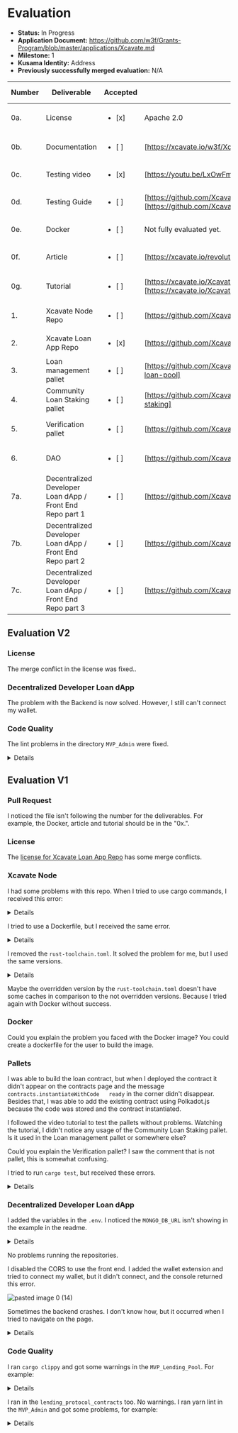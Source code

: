 
# Evaluation

- **Status:** In Progress
- **Application Document:** https://github.com/w3f/Grants-Program/blob/master/applications/Xcavate.md
- **Milestone:** 1
- **Kusama Identity:** Address
- **Previously successfully merged evaluation:** N/A

| Number | Deliverable | Accepted | Link | Evaluation Notes |
| ------ | ----------- | -------- | ---- |----------------- |
| 0a.  | License | <ul><li>[x] </li></ul>| Apache 2.0 | Have merge conflicts.|
| 0b.  | Documentation | <ul><li>[ ] </li></ul>| [https://xcavate.io/w3f/Xcavate_Real_Estate_Lending_Process.jpg] | Not fully evaluated yet. |
| 0c. | Testing video | <ul><li>[x] </li></ul>| [https://youtu.be/LxOwFm4XDrw] |  |
| 0d. | Testing Guide | <ul><li>[ ] </li></ul>| [https://github.com/XcavateBlockchain/MVP_Lending_Pool/blob/MVP_Lending_Protocol/README.md] [https://github.com/XcavateBlockchain/lending_protocol_contracts/blob/main/README.md] | Not fully evaluated yet. |
| 0e.  | Docker | <ul><li>[ ] </li></ul>| Not fully evaluated yet. | 
| 0f.  | Article | <ul><li>[ ] </li></ul>| [https://xcavate.io/revolutionizing-real-estate-development-financing-with-nft-backed-loans/] | Not fully evaluated yet. | 
| 0g.  | Tutorial | <ul><li>[ ] </li></ul>| [https://xcavate.io/XcavateDeveloperLoanUserInstructions.pdf] [https://xcavate.io/XcavatePlatformProcessflow.jpg] | Not fully evaluated yet.| 
| 1. | Xcavate Node Repo | <ul><li>[ ] </li></ul>| [https://github.com/XcavateBlockchain/MVP_Lending_Pool] | Couldn't use cargo commands. | 
| 2.  | Xcavate Loan App Repo | <ul><li>[x] </li></ul>| [https://github.com/XcavateBlockchain/lending_protocol_contracts] |  | 
| 3.  | Loan management pallet | <ul><li>[ ] </li></ul>| [https://github.com/XcavateBlockchain/MVP_Lending_Pool/tree/MVP_Lending_Protocol/pallets/community-loan-pool] | Not fully evaluated yet. |
| 4.  | Community Loan Staking pallet | <ul><li>[ ] </li></ul>| [https://github.com/XcavateBlockchain/MVP_Lending_Pool/tree/MVP_Lending_Protocol/pallets/xcavate-staking] | Not fully evaluated yet. | 
| 5.  | Verification pallet | <ul><li>[ ] </li></ul>| [https://github.com/XcavateBlockchain/kilt-credentials] | Not fully evaluated yet. | 
| 6.  | DAO | <ul><li>[ ] </li></ul>| [https://github.com/XcavateBlockchain/MVP_Lending_Pool/blob/MVP_Lending_Protocol/node/Cargo.toml] | Couldn't use cargo commands. | 
| 7a.  | Decentralized Developer Loan dApp / Front End Repo part 1 | <ul><li>[ ] </li></ul>| [https://github.com/XcavateBlockchain/MVP_Frontend] | Couldn't connet the wallet. | 
| 7b.  | Decentralized Developer Loan dApp / Front End Repo part 2 | <ul><li>[ ] </li></ul>| [https://github.com/XcavateBlockchain/MVP_Backend] | Not fully evaluated yet. | 
| 7c.  | Decentralized Developer Loan dApp / Front End Repo part 3 | <ul><li>[ ] </li></ul>| [https://github.com/XcavateBlockchain/MVP_Admin] | Not fully evaluated yet. | 

## Evaluation V2

### License 

The merge conflict in the license was fixed..

### Decentralized Developer Loan dApp 

The problem with the Backend is now solved. However, I still can't connect my wallet.

### Code Quality

The lint problems in the directory `MVP_Admin` were fixed.

<details>

```
user@localhost:~/Documents/xcavate/MVP_Admin$ yarn lint
yarn run v1.22.19
$ eslint src --ext ts,tsx --report-unused-disable-directives --max-warnings 0
=============

WARNING: You are currently running a version of TypeScript which is not officially supported by @typescript-eslint/typescript-estree.

You may find that it works just fine, or you may not.

SUPPORTED TYPESCRIPT VERSIONS: >=3.3.1 <5.2.0

YOUR TYPESCRIPT VERSION: 5.2.2

Please only submit bug reports when using the officially supported version.

=============
Done in 2.88s.

```

</details>

## Evaluation V1

### Pull Request

I noticed the file isn't following the number for the deliverables. For example, the Docker, article and tutorial should be in the "0x.".

### License

The [license for Xcavate Loan App Repo](https://github.com/XcavateBlockchain/lending_protocol_contracts/blob/main/LICENSE) has some merge conflicts.

### Xcavate Node

I had some problems with this repo. When I tried to use cargo commands, I received this error:

<details>

```
user@localhost:~/Documents/xcavate/MVP_Lending_Pool$ cargo build --release    
Updating git repository `https://github.com/paritytech/substrate.git`
error: failed to get frame-benchmarking as a dependency of package node-template v4.0.0-dev (/home/user/Documents/xcavate/MVP_Lending_Pool/node)
Caused by:  failed to load source for dependency frame-benchmarking
Caused by:  Unable to update https://github.com/paritytech/substrate.git?branch=polkadot-v1.0.0#98f2e345
Caused by:  object not found - no match for id (98f2e3451c9143278ec53c6718940aeabcd3b68a); class=Odb (9); code=NotFound (-3)
```

</details>

I tried to use a Dockerfile, but I received the same error.

<details>

Dockerfile
```
FROM paritytech/ci-linux:production

WORKDIR /var/www/xcavate

COPY . .

RUN rustup install nightly-2023-01-01-x86_64-unknown-linux-gnu
RUN rustup default nightly-2023-01-01-x86_64-unknown-linux-gnu
RUN rustup target add wasm32-unknown-unknown

RUN cargo build --release

EXPOSE 9944
CMD [ "./target/release/substrate", "--dev", "--rpc-external"]
```

`docker build . ` log
```
user@localhost:~/Documents/xcavate/MVP_Lending_Pool$ docker build .
[+] Building 1139.5s (11/11) FINISHED                                                                                                             
 => [internal] load .dockerignore                                                                                                            0.0s
 => => transferring context: 2B                                                                                                              0.0s
 => [internal] load build definition from dockerfile                                                                                         0.0s
 => => transferring dockerfile: 385B                                                                                                         0.0s
 => [internal] load metadata for docker.io/paritytech/ci-linux:production                                                                    0.6s
 => [1/7] FROM docker.io/paritytech/ci-linux:production@sha256:dc9abf9e877c5bad94828245406dac8a186530e1ad6a1b5f2072e5e19e1f64b4            303.1s
 => => resolve docker.io/paritytech/ci-linux:production@sha256:dc9abf9e877c5bad94828245406dac8a186530e1ad6a1b5f2072e5e19e1f64b4              0.0s
 => => sha256:94ec252bb138516408d499a54bd40801d1c76e3e0182571a90bb138e86cce7e3 588.46MB / 588.46MB                                         261.2s
 => => sha256:935ba62d5fdff39246cf9fca5697ae756bfdc34b2957c935254f447f1a296165 409.86MB / 409.86MB                                         214.4s
 => => sha256:dc9abf9e877c5bad94828245406dac8a186530e1ad6a1b5f2072e5e19e1f64b4 762B / 762B                                                   0.0s
 => => sha256:2d60a4916bc3faa064d298c966fd315dd26cd42fd54ec492ec238a99f649ca50 10.01kB / 10.01kB                                             0.0s
 => => sha256:9d21b12d5fab9ab82969054d72411ce627c209257df64b6057016c981e163c30 31.42MB / 31.42MB                                            20.1s
 => => extracting sha256:9d21b12d5fab9ab82969054d72411ce627c209257df64b6057016c981e163c30                                                    0.8s
 => => extracting sha256:94ec252bb138516408d499a54bd40801d1c76e3e0182571a90bb138e86cce7e3                                                   16.6s
 => => extracting sha256:935ba62d5fdff39246cf9fca5697ae756bfdc34b2957c935254f447f1a296165                                                   19.2s
 => [internal] load build context                                                                                                          253.6s
 => => transferring context: 16.65GB                                                                                                       252.8s
 => [2/7] WORKDIR /var/www/xcavate                                                                                                          16.2s
 => [3/7] COPY . .                                                                                                                         248.5s
 => [4/7] RUN rustup install nightly-2023-01-01-x86_64-unknown-linux-gnu                                                                   107.0s
 => [5/7] RUN rustup default nightly-2023-01-01-x86_64-unknown-linux-gnu                                                                     0.5s
 => [6/7] RUN rustup target add wasm32-unknown-unknown                                                                                      27.5s
 => ERROR [7/7] RUN cargo build --release                                                                                                  436.0s
------
 > [7/7] RUN cargo build --release:
#0 0.624     Updating crates.io index
#0 310.6     Updating git repository `https://github.com/paritytech/substrate.git`
#0 436.0 error: failed to get `frame-benchmarking` as a dependency of package `node-template v4.0.0-dev (/var/www/xcavate/node)`
#0 436.0 
#0 436.0 Caused by:
#0 436.0   failed to load source for dependency `frame-benchmarking`
#0 436.0 
#0 436.0 Caused by:
#0 436.0   Unable to update https://github.com/paritytech/substrate.git?branch=polkadot-v1.0.0#98f2e345
#0 436.0 
#0 436.0 Caused by:
#0 436.0   object not found - no match for id (98f2e3451c9143278ec53c6718940aeabcd3b68a); class=Odb (9); code=NotFound (-3)
------
dockerfile:11
--------------------
   9 |     RUN rustup target add wasm32-unknown-unknown
  10 |     
  11 | >>> RUN cargo build --release
  12 |     
  13 |     EXPOSE 9944
--------------------
ERROR: failed to solve: process "/bin/sh -c cargo build --release" did not complete successfully: exit code: 101
```

</details>

I removed the `rust-toolchain.toml`. It solved the problem for me, but I used the same versions.

<details>

```
user@localhost:~/Documents/xcavate$ rustup show
Default host: x86_64-unknown-linux-gnu
rustup home:  /home/user/.rustup

installed toolchains
--------------------

stable-x86_64-unknown-linux-gnu
nightly-2023-01-01-x86_64-unknown-linux-gnu (default)
nightly-x86_64-unknown-linux-gnu
1.69.0-x86_64-unknown-linux-gnu

installed targets for active toolchain
--------------------------------------

wasm32-unknown-unknown
x86_64-unknown-linux-gnu

active toolchain
----------------

nightly-2023-01-01-x86_64-unknown-linux-gnu (default)
rustc 1.68.0-nightly (574b64a97 2022-12-31)
``` 

</details>

Maybe the overridden version by the `rust-toolchain.toml` doesn't have some caches in comparison to the not overridden versions. Because I tried again with Docker without success.

### Docker

Could you explain the problem you faced with the Docker image? You could create a dockerfile for the user to build the image.

### Pallets

I was able to build the loan contract, but when I deployed the contract it didn't appear on the contracts page and the message `contracts.instantiateWithCode   ready` in the corner didn't disappear. Besides that, I was able to add the existing contract using Polkadot.js because the code was stored and the contract instantiated.

I followed the video tutorial to test the pallets without problems. Watching the tutorial, I didn't notice any usage of the Community Loan Staking pallet. Is it used in the Loan management pallet or somewhere else? 

Could you explain the Verification pallet? I saw the comment that is not pallet, this is somewhat confusing.

I tried to run `cargo test`, but received these errors.

<details>

```
   Compiling kvdb-rocksdb v0.17.0
   Compiling sc-client-db v0.10.0-dev (https://github.com/paritytech/substrate.git?branch=polkadot-v1.0.0#98f2e345)
error[E0277]: the trait bound `mock::Test: pallet_contracts::Config` is not satisfied
   --> pallets/community-loan-pool/src/mock.rs:135:6
    |
135 | impl pallet_community_loan_pool::Config for Test {
    |      ^^^^^^^^^^^^^^^^^^^^^^^^^^^^^^^^^^ the trait `pallet_contracts::Config` is not implemented for `mock::Test`
    |
note: required by a bound in `pallet::Config`
   --> pallets/community-loan-pool/src/lib.rs:109:51
    |
108 |     pub trait Config:
    |               ------ required by a bound in this
109 |         frame_system::Config + pallet_uniques::Config + pallet_contracts::Config
    |                                                         ^^^^^^^^^^^^^^^^^^^^^^^^ required by this bound in `Config`

error[E0046]: not all trait items implemented, missing: `Currency`, `MinimumRemainingAmount`, `TimeProvider`
  --> pallets/xcavate-staking/src/mock.rs:51:1
   |
51 |   impl pallet_template::Config for Test {
   |   ^^^^^^^^^^^^^^^^^^^^^^^^^^^^^^^^^^^^^ missing `Currency`, `MinimumRemainingAmount`, `TimeProvider` in implementation
   |
  ::: pallets/xcavate-staking/src/lib.rs:65:9
   |
65 | /         type Currency: Currency<Self::AccountId, Balance = Balance>
66 | |             + LockableCurrency<Self::AccountId, Moment = Self::BlockNumber>
67 | |             + ReservableCurrency<Self::AccountId>;
   | |_________________________________________________- `Currency` from trait
...
71 |           type MinimumRemainingAmount: Get<Balance>;
   |           ----------------------------------------- `MinimumRemainingAmount` from trait
72 |           type TimeProvider: UnixTime;
   |           --------------------------- `TimeProvider` from trait

error[E0277]: the trait bound `mock::Test: pallet_contracts::Config` is not satisfied in `sp_runtime::generic::UncheckedExtrinsic<u32, RuntimeCall, (), ()>`
   --> pallets/community-loan-pool/src/mock.rs:27:1
    |
27  | // frame_support::construct_runtime!(
28  | ||     pub enum Test where
29  | ||         Block = Block,
30  | ||         NodeBlock = Block,
...   ||
37  | ||     }
38  | || );
    | ||_- in this macro invocation
...   |
    |
    = help: the trait `BlockT` is implemented for `sp_runtime::generic::Block<Header, Extrinsic>`
note: required because it appears within the type `Call<Test>`
   --> pallets/community-loan-pool/src/lib.rs:246:12
    |
246 |     #[pallet::call]
    |               ^^^^
note: required because it appears within the type `RuntimeCall`
   --> pallets/community-loan-pool/src/mock.rs:27:1
    |
27  | // frame_support::construct_runtime!(
28  | ||     pub enum Test where
29  | ||         Block = Block,
30  | ||         NodeBlock = Block,
...   ||
37  | ||     }
38  | || );
    | ||_- in this macro invocation
...   |
    = note: required because it appears within the type `UncheckedExtrinsic<u32, RuntimeCall, (), ()>`
    = note: required for `sp_runtime::generic::UncheckedExtrinsic<u32, RuntimeCall, (), ()>` to implement `Member`
    = note: required for `sp_runtime::generic::Block<sp_runtime::generic::Header<u64, BlakeTwo256>, sp_runtime::generic::UncheckedExtrinsic<u32, RuntimeCall, (), ()>>` to implement `BlockT`
    = note: this error originates in the macro `frame_support::construct_runtime` (in Nightly builds, run with -Z macro-backtrace for more info)

For more information about this error, try `rustc --explain E0277`.
warning: `pallet-community-loan-pool` (lib test) generated 9 warnings (5 duplicates)
error: could not compile `pallet-community-loan-pool` due to 2 previous errors; 9 warnings emitted
warning: build failed, waiting for other jobs to finish...
error[E0599]: no function or associated item named `do_something` found for struct `Pallet` in the current scope
  --> pallets/xcavate-staking/src/tests.rs:10:30
   |
10 |         assert_ok!(TemplateModule::do_something(RuntimeOrigin::signed(1), 42));
   |                                    ^^^^^^^^^^^^ function or associated item not found in `Pallet<Test>`
   |
  ::: pallets/xcavate-staking/src/lib.rs:57:5
   |
57 |     pub struct Pallet<T>(_);
   |     -------------------- function or associated item `do_something` not found for this struct

error[E0599]: no function or associated item named `something` found for struct `Pallet` in the current scope
  --> pallets/xcavate-staking/src/tests.rs:12:30
   |
12 |         assert_eq!(TemplateModule::something(), Some(42));
   |                                    ^^^^^^^^^ function or associated item not found in `Pallet<Test>`
   |
  ::: pallets/xcavate-staking/src/lib.rs:57:5
   |
57 |     pub struct Pallet<T>(_);
   |     -------------------- function or associated item `something` not found for this struct

error[E0599]: no variant named `SomethingStored` found for enum `pallet::Event<_>`
  --> pallets/xcavate-staking/src/tests.rs:14:36
   |
14 |         System::assert_last_event(Event::SomethingStored { something: 42, who: 1 }.into());
   |                                          ^^^^^^^^^^^^^^^ variant not found in `pallet::Event<_>`
   |
  ::: pallets/xcavate-staking/src/lib.rs:92:5
   |
92 |     pub enum Event<T: Config> {
   |     ------------------------- variant `SomethingStored` not found here

error[E0599]: no function or associated item named `cause_error` found for struct `Pallet` in the current scope
  --> pallets/xcavate-staking/src/tests.rs:23:20
   |
23 |             TemplateModule::cause_error(RuntimeOrigin::signed(1)),
   |                             ^^^^^^^^^^^ function or associated item not found in `Pallet<Test>`
   |
  ::: pallets/xcavate-staking/src/lib.rs:57:5
   |
57 |     pub struct Pallet<T>(_);
   |     -------------------- function or associated item `cause_error` not found for this struct

error[E0599]: no variant or associated item named `NoneValue` found for enum `Error` in the current scope
   --> pallets/xcavate-staking/src/tests.rs:24:19
    |
24  |             Error::<Test>::NoneValue
    |                            ^^^^^^^^^ variant or associated item not found in `Error<Test>`
    |
   ::: pallets/xcavate-staking/src/lib.rs:103:5
    |
103 |     pub enum Error<T> {
    |     ----------------- variant or associated item `NoneValue` not found for this enum

Some errors have detailed explanations: E0046, E0599.
For more information about an error, try `rustc --explain E0046`.
error: could not compile `pallet-xcavate-staking` due to 6 previous errors
```

</details>

### Decentralized Developer Loan dApp 

I added the variables in the `.env`. I noticed the `MONGO_DB_URL` isn't showing in the example in the readme.

<details>

```
PORT="9090"
JWT_SECRET="XCavate JWT Secret"
URL=http://localhost:9090
BLOCKCHAIN_ENDPOINT=wss://peregrine.kilt.io/parachain-public-ws
DID=did:kilt:4skimcqA5SDHsp4K6XM6nQVZSuCPAixbjW6MUok6e5uJqtuf

SECRET_PAYER_MNEMONIC=forest turn anchor because angry miracle slot unhappy claim blood champion dolphin
SECRET_AUTHENTICATION_MNEMONIC=cage tunnel resist radio lab cost quick slight axis mad ankle era
SECRET_ASSERTION_METHOD_MNEMONIC=view science pistol skull enlist bleak wave category lawn real drill balcony
SECRET_KEY_AGREEMENT_MNEMONIC=curtain chest safe roast place avocado faculty duck dial bless pill mutual

ADMIN_USERNAME=example
ADMIN_PASSWORD=attester


# MongoDB
MONGO_DB_URL=localhost:27017/local
```

</details>

No problems running the repositories.

I disabled the CORS to use the front end. I added the wallet extension and tried to connect my wallet, but it didn't connect, and the console returned this error.

![pasted image 0 (14)](https://github.com/w3f/Grant-Milestone-Delivery/assets/112647953/1751eb01-450d-4fb3-a4b9-20059ccb7e98)


Sometimes the backend crashes. I don't know how, but it occurred when I tried to navigate on the page.

<details>

Backend log
```
user@localhost:~/Documents/xcavate/MVP_Backend$ npm run dev

> mvp_backend@1.0.0 dev
> nodemon

[nodemon] 3.0.1
[nodemon] to restart at any time, enter `rs`
[nodemon] watching path(s): *.*
[nodemon] watching extensions: js,mjs,cjs,json
[nodemon] starting `node index.js`
Could not connect to db Invalid scheme, expected connection string to start with "mongodb://" or "mongodb+srv://"
listening to port 9090...
(node:179675) NOTE: We are formalizing our plans to enter AWS SDK for JavaScript (v2) into maintenance mode in 2023.

Please migrate your code to use AWS SDK for JavaScript (v3).
For more information, check the migration guide at https://a.co/7PzMCcy
(Use `node --trace-warnings ...` to show where the warning was created)
Applied changes: logLevel=Error to log groups 'all'.
Applied changes: logLevel=Error to log groups 'all'.
[13/09/2023, 10:33:56][INFO]  Incomming -> Method: [GET] - Url: [/api/session] - IP: [::1]
[13/09/2023, 10:33:56][INFO]  Incomming -> Method: [GET] - Url: [/] - IP: [::1] - Status: [200]
[13/09/2023, 10:35:40][INFO]  Incomming -> Method: [GET] - Url: [/api/property] - IP: [::1]
file:///home/user/Documents/xcavate/MVP_Backend/controllers/property.controller.js:124
  	error: err.toString(),
         	^

ReferenceError: err is not defined
	at getAllProperties (file:///home/user/Documents/xcavate/MVP_Backend/controllers/property.controller.js:124:14)
	at process.processTicksAndRejections (node:internal/process/task_queues:95:5)

Node.js v18.16.0
[nodemon] app crashed - waiting for file changes before starting...
```

</details>

### Code Quality

I ran `cargo clippy` and got some warnings in the `MVP_Lending_Pool`. For example:

<details>

```
warning: manual implementation of an assign operation
   --> pallets/community-loan-pool/src/lib.rs:450:5
    |
450 |                 loan.amount = loan.amount + interest_balance;
    |                 ^^^^^^^^^^^^^^^^^^^^^^^^^^^^^^^^^^^^^^^^^^^^ help: replace it with: `loan.amount += interest_balance`
    |
    = help: for further information visit https://rust-lang.github.io/rust-clippy/master/index.html#assign_op_pattern
    = note: `#[warn(clippy::assign_op_pattern)]` on by default

warning: this function has too many arguments (10/7)
   --> pallets/community-loan-pool/src/lib.rs:246:12
    |
246 |     #[pallet::call]
    |               ^^^^
    |
    = help: for further information visit https://rust-lang.github.io/rust-clippy/master/index.html#too_many_arguments

warning: very complex type used. Consider factoring parts into `type` definitions
   --> pallets/community-loan-pool/src/lib.rs:179:12
    |
179 |     #[pallet::storage]
    |               ^^^^^^^
    |
    = help: for further information visit https://rust-lang.github.io/rust-clippy/master/index.html#type_complexity
    = note: `#[warn(clippy::type_complexity)]` on by default

warning: the borrowed expression implements the required traits
   --> pallets/xcavate-staking/src/lib.rs:193:25
    |
193 |                 Ledger::<T>::remove(&staker);
    |                                     ^^^^^^^ help: change this to: `staker`
    |
    = help: for further information visit https://rust-lang.github.io/rust-clippy/master/index.html#needless_borrow
    = note: `#[warn(clippy::needless_borrow)]` on by default

warning: `pallet-community-loan-pool` (lib) generated 17 warnings (run `cargo clippy --fix --lib -p pallet-community-loan-pool` to apply 8 suggestions)
warning: `pallet-xcavate-staking` (lib) generated 1 warning (run `cargo clippy --fix --lib -p pallet-xcavate-staking` to apply 1 suggestion)
```

</details>

I ran in the `lending_protocol_contracts` too. No warnings. I ran yarn lint in the `MVP_Admin` and got some problems, for example:

<details>

```
/home/user/Documents/xcavate/MVP_Admin/src/partials/SidebarLinkGroup.tsx
   5:13  warning  Unexpected any. Specify a different type                           @typescript-eslint/no-explicit-any
  10:11  error    Unsafe array destructuring of a tuple element with an `any` value  @typescript-eslint/no-unsafe-assignment
  18:61  error    Invalid type "false | "bg-hover"" of template literal expression   @typescript-eslint/restrict-template-expressions
  19:8   error    Unsafe call of an `any` typed value                                @typescript-eslint/no-unsafe-call

/home/user/Documents/xcavate/MVP_Admin/src/partials/credentials/DeveloperCredential.tsx
   4:13  warning  Unexpected any. Specify a different type                           @typescript-eslint/no-explicit-any
   8:11  error    Unsafe array destructuring of a tuple element with an `any` value  @typescript-eslint/no-unsafe-assignment
  17:12  error    Unsafe member access .fullName on an `any` value                   @typescript-eslint/no-unsafe-member-access
  25:12  error    Unsafe member access .phoneNumber on an `any` value                @typescript-eslint/no-unsafe-member-access
  33:12  error    Unsafe member access .email on an `any` value                      @typescript-eslint/no-unsafe-member-access
  41:12  error    Unsafe member access .address on an `any` value                    @typescript-eslint/no-unsafe-member-access
  49:12  error    Unsafe member access .profession on an `any` value                 @typescript-eslint/no-unsafe-member-access
  58:18  error    Unsafe assignment of an `any` value                                @typescript-eslint/no-unsafe-assignment
  58:18  error    Unsafe member access .idDoc1 on an `any` value                     @typescript-eslint/no-unsafe-member-access
  68:18  error    Unsafe assignment of an `any` value                                @typescript-eslint/no-unsafe-assignment
  68:18  error    Unsafe member access .idDoc2 on an `any` value                     @typescript-eslint/no-unsafe-member-access

/home/user/Documents/xcavate/MVP_Admin/src/partials/credentials/Table.tsx
   5:16  warning  Unexpected any. Specify a different type  @typescript-eslint/no-explicit-any
  44:48  warning  Unexpected any. Specify a different type  @typescript-eslint/no-explicit-any
  49:37  error    Unsafe assignment of an `any` value       @typescript-eslint/no-unsafe-assignment

/home/user/Documents/xcavate/MVP_Admin/src/partials/credentials/TableItem.tsx
   6:15   warning  Unexpected any. Specify a different type                           @typescript-eslint/no-explicit-any
  11:18   error    Unsafe array destructuring of a tuple element with an `any` value  @typescript-eslint/no-unsafe-assignment
  14:134  error    Unsafe assignment of an `any` value                                @typescript-eslint/no-unsafe-assignment
  14:139  error    Unsafe member access ._id on an `any` value                        @typescript-eslint/no-unsafe-member-access
  19:37   error    Unsafe member access .userId on an `any` value                     @typescript-eslint/no-unsafe-member-access
  22:37   error    Unsafe member access .rootHash on an `any` value                   @typescript-eslint/no-unsafe-member-access
  25:39   error    Unsafe member access .attested on an `any` value                   @typescript-eslint/no-unsafe-member-access
  28:39   error    Unsafe member access .cTypeTitle on an `any` value                 @typescript-eslint/no-unsafe-member-access

✖ 88 problems (76 errors, 12 warnings)
  2 errors and 0 warnings potentially fixable with the `--fix` option.
```

</details>
